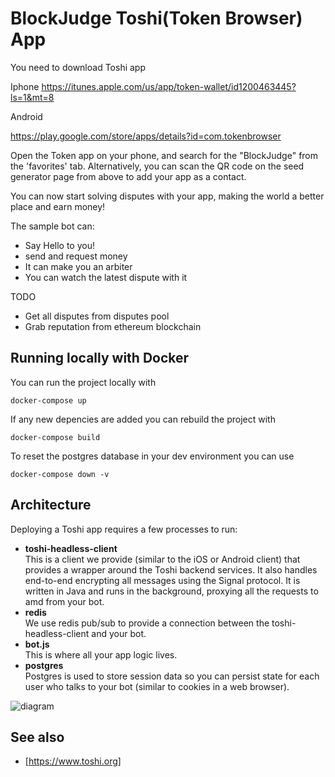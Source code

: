# BlockJudge Toshi(Token Browser)  App

You need to download Toshi app

Iphone 
https://itunes.apple.com/us/app/token-wallet/id1200463445?ls=1&mt=8

Android 

https://play.google.com/store/apps/details?id=com.tokenbrowser

Open the Token app on your phone, and search for the "BlockJudge" from the 'favorites' tab. Alternatively, you can scan the QR code on the seed generator page from above to add your app as a contact.

You can now start solving disputes with your app, making the world a better place and earn money!

The sample bot can:

* Say Hello to you!
* send and request money
* It can make you an arbiter
* You can watch the latest dispute with it

TODO

* Get all disputes from disputes pool
* Grab reputation from ethereum blockchain


## Running locally with Docker

You can run the project locally with

```
docker-compose up
```

If any new depencies are added you can rebuild the project with

```
docker-compose build
```

To reset the postgres database in your dev environment you can use

```
docker-compose down -v
```

## Architecture

Deploying a Toshi app requires a few processes to run:

* **toshi-headless-client**<br>
  This is a client we provide (similar to the iOS or Android client) that provides a wrapper around the Toshi backend services. It also handles end-to-end encrypting all messages using the Signal protocol. It is written in Java and runs in the background, proxying all the requests to amd from your bot.
* **redis**<br>
  We use redis pub/sub to provide a connection between the toshi-headless-client and your bot.
* **bot.js**<br>
  This is where all your app logic lives.
* **postgres**<br>
  Postgres is used to store session data so you can persist state for each user who talks to your bot (similar to cookies in a web browser).

![diagram](docs/images/app-architecture.png)

## See also

* [https://www.toshi.org]
